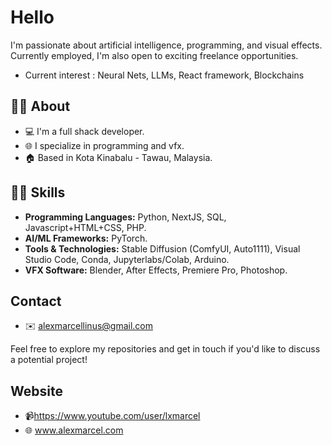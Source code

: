 # Hello 

I'm passionate about artificial intelligence, programming, and visual effects. 
Currently employed, I'm also open to exciting freelance opportunities. 
- Current interest : Neural Nets, LLMs, React framework, Blockchains

## 👨‍💻 About

- 💻 I'm a full shack developer.
- 🌐 I specialize in programming and vfx.
- 🏠 Based in Kota Kinabalu - Tawau, Malaysia.

## 🤷‍♂️ Skills

- **Programming Languages:** Python, NextJS, SQL, Javascript+HTML+CSS, PHP.
- **AI/ML Frameworks:** PyTorch.
- **Tools & Technologies:** Stable Diffusion (ComfyUI, Auto1111), Visual Studio Code, Conda, Jupyterlabs/Colab, Arduino.
- **VFX Software:** Blender, After Effects, Premiere Pro, Photoshop.

## Contact

- ✉️ alexmarcellinus@gmail.com

Feel free to explore my repositories and get in touch if you'd like to discuss a potential project!

## Website

- 📹https://www.youtube.com/user/lxmarcel
- 🌐 www.alexmarcel.com


